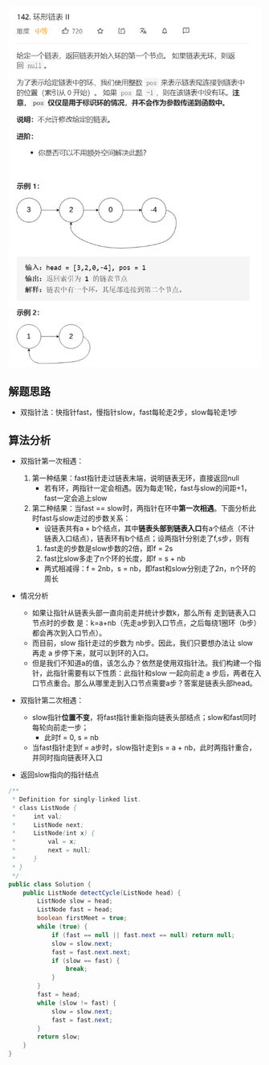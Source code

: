 <img src="imgs/环形链表2.png">

## 解题思路
* 双指针法：快指针fast，慢指针slow，fast每轮走2步，slow每轮走1步

## 算法分析
* 双指针第一次相遇：
    1. 第一种结果：fast指针走过链表末端，说明链表无环，直接返回null
        * 若有环，两指针一定会相遇。因为每走1轮，fast与slow的间距+1，fast一定会追上slow
    2. 第二种结果：当fast == slow时，两指针在环中**第一次相遇**。下面分析此时fast与slow走过的步数关系：
        * 设链表共有a + b个结点，其中**链表头部到链表入口**有a个结点（不计链表入口结点），链表环有b个结点；设两指针分别走了f,s步，则有
        1. fast走的步数是slow步数的2倍，即f = 2s
        2. fast比slow多走了n个环的长度，即f = s + nb
        * 两式相减得：f = 2nb，s = nb，即fast和slow分别走了2n，n个环的周长
* 情况分析
    * 如果让指针从链表头部一直向前走并统计步数k，那么所有 走到链表入口节点时的步数 是：k=a+nb（先走a步到入口节点，之后每绕1圈环（b步）都会再次到入口节点）。
    * 而目前，slow 指针走过的步数为 nb步。因此，我们只要想办法让 slow 再走 a 步停下来，就可以到环的入口。
    * 但是我们不知道a的值，该怎么办？依然是使用双指针法。我们构建一个指针，此指针需要有以下性质：此指针和slow 一起向前走 a 步后，两者在入口节点重合。那么从哪里走到入口节点需要a步？答案是链表头部head。

* 双指针第二次相遇：
    * slow指针**位置不变**，将fast指针重新指向链表头部结点；slow和fast同时每轮向前走一步；
        * 此时f = 0, s = nb
    * 当fast指针走到f = a步时，slow指针走到s = a + nb，此时两指针重合，并同时指向链表环入口
* 返回slow指向的指针结点

```java
/**
 * Definition for singly-linked list.
 * class ListNode {
 *     int val;
 *     ListNode next;
 *     ListNode(int x) {
 *         val = x;
 *         next = null;
 *     }
 * }
 */
public class Solution {
    public ListNode detectCycle(ListNode head) {
        ListNode slow = head;
        ListNode fast = head;
        boolean firstMeet = true;
        while (true) {
            if (fast == null || fast.next == null) return null;
            slow = slow.next;
            fast = fast.next.next;
            if (slow == fast) {
                break;
            }
        }
        fast = head;
        while (slow != fast) {
            slow = slow.next;
            fast = fast.next;
        }
        return slow;
    }
}
```